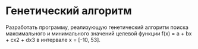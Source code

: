 # Генетический алгоритм
Разработать программу, реализующую генетический алгоритм поиска максимального и минимального значений целевой функции f(x) = a + bx + cx2 + dx3 в интервале x = [-10, 53].
